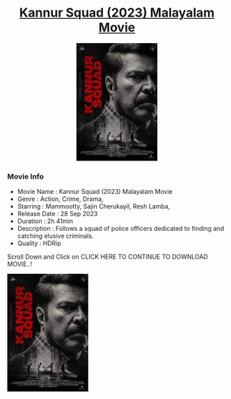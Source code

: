 <h1 align="center">
<a href="https://github.com/MAXPy-IND/MCM-Kannur-Squad">Kannur Squad (2023) Malayalam Movie</a>
</h1>

<p align="center">
<img style="width:280; height:300;" src="ksposter.jpg">
</p>

### Movie Info

* Movie Name	 : Kannur Squad (2023) Malayalam Movie
* Genre	       : Action, Crime, Drama,
* Starring	   : Mammootty, Sajin Cherukayil, Resh Lamba,
* Release Date : 28 Sep 2023
* Duration	   : 2h 41min
* Description	 : Follows a squad of police officers dedicated to finding and catching elusive criminals.
* Quality	     : HDRip

Scroll Down and Click on CLICK HERE TO CONTINUE TO DOWNLOAD MOVIE..!

<p align="left">
<img src="ksposter.jpg">
</p>
